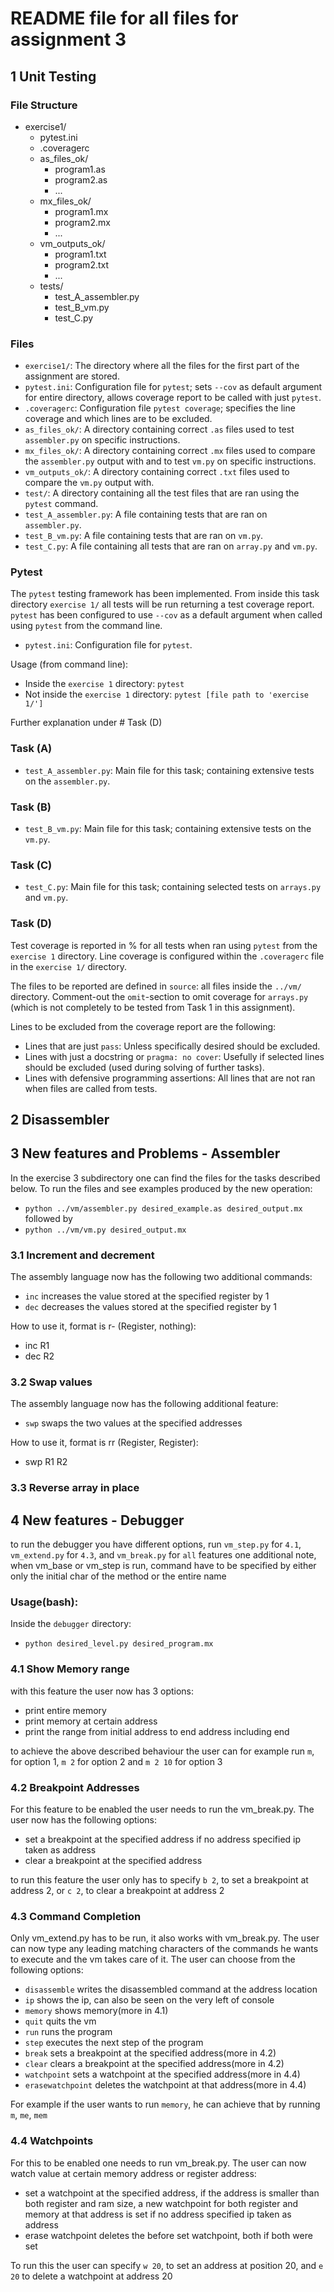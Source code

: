 # README file for all files for assignment 3
## 1 Unit Testing
### File Structure
- exercise1/
  - pytest.ini
  - .coveragerc
  - as_files_ok/
    - program1.as
    - program2.as
    - ...
  - mx_files_ok/
    - program1.mx
    - program2.mx
    - ...
  - vm_outputs_ok/
    - program1.txt
    - program2.txt
    - ...
  - tests/
    - test_A_assembler.py
    - test_B_vm.py
    - test_C.py

### Files
- `exercise1/`: The directory where all the files for the first part of the assignment are stored.
- `pytest.ini`: Configuration file for `pytest`; sets `--cov` as default argument for entire directory, allows coverage report to be called with just `pytest`.
- `.coveragerc`: Configuration file `pytest coverage`; specifies the line coverage and which lines are to be excluded.
- `as_files_ok/`: A directory containing correct `.as` files used to test `assembler.py` on specific instructions.
- `mx_files_ok/`: A directory containing correct `.mx` files used to compare the `assembler.py` output with and to test `vm.py` on specific instructions.
- `vm_outputs_ok/`: A directory containing correct `.txt` files used to compare the `vm.py` output with.
- `test/`: A directory containing all the test files that are ran using the `pytest` command.
- `test_A_assembler.py`: A file containing tests that are ran on `assembler.py`.
- `test_B_vm.py`: A file containing tests that are ran on `vm.py`.
- `test_C.py`: A file containing all tests that are ran on `array.py` and `vm.py`.

### Pytest
The `pytest` testing framework has been implemented.
From inside this task directory `exercise 1/` all tests will be run returning a test coverage report.
`pytest` has been configured to use `--cov` as a default argument when called using `pytest` from the command line.

- `pytest.ini`: Configuration file for `pytest`.

Usage (from command line):
- Inside the `exercise 1` directory:
    `pytest`
- Not inside the `exercise 1` directory:
    `pytest [file path to 'exercise 1/']`

Further explanation under # Task (D)

### Task (A)
- `test_A_assembler.py`: Main file for this task; containing extensive tests on the `assembler.py`.


### Task (B)
- `test_B_vm.py`: Main file for this task; containing extensive tests on the `vm.py`.

### Task (C)
- `test_C.py`: Main file for this task; containing selected tests on `arrays.py` and `vm.py`.

### Task (D)
Test coverage is reported in % for all tests when ran using `pytest` from the `exercise 1` directory.
Line coverage is configured within the `.coveragerc` file in the `exercise 1/` directory.

The files to be reported are defined in `source`: all files inside the `../vm/` directory.
Comment-out the `omit`-section to omit coverage for `arrays.py` (which is not completely to be tested from Task 1 in this assignment).

Lines to be excluded from the coverage report are the following:
- Lines that are just `pass`: Unless specifically desired should be excluded.
- Lines with just a docstring or `pragma: no cover`: Usefully if selected lines should be excluded (used during solving of further tasks).
- Lines with defensive programming assertions: All lines that are not ran when files are called from tests.


## 2 Disassembler

## 3 New features and Problems - Assembler
In the exercise 3 subdirectory one can find the files for the tasks described below. To run the files and see examples produced by the new operation:
- `python ../vm/assembler.py desired_example.as desired_output.mx` followed by
- `python ../vm/vm.py desired_output.mx`
### 3.1 Increment and decrement
The assembly language now has the following two additional commands:
- `inc` increases the value stored at the specified register by 1
- `dec` decreases the values stored at the specified register by 1

How to use it, format is r- (Register, nothing):
- inc R1
- dec R2
### 3.2 Swap values
The assembly language now has the following additional feature:
- `swp` swaps the two values at the specified addresses

How to use it, format is rr (Register, Register):
- swp R1 R2
### 3.3 Reverse array in place


## 4 New features - Debugger
to run the debugger you have different options, run `vm_step.py` for `4.1`, `vm_extend.py` for `4.3`, and `vm_break.py` for `all` features
one additional note, when vm_base or vm_step is run, command have to be specified by either only the initial char of the method or the entire name


### Usage(bash):
Inside the `debugger` directory:
- `python desired_level.py desired_program.mx`

### 4.1 Show Memory range
with this feature the user now has 3 options:
- print entire memory
- print memory at certain address
- print the range from initial address to end address including end

to achieve the above described behaviour the user can for example run `m`, for option 1,
`m 2` for option 2 and `m 2 10` for option 3

### 4.2 Breakpoint Addresses 
For this feature to be enabled the user needs to run the vm_break.py. The user now has the following options:
- set a breakpoint at the specified address if no address specified ip taken as address
- clear a breakpoint at the specified address

to run this feature the user only has to specify `b 2`, to set a breakpoint at address 2, or `c 2`, to clear a breakpoint at address 2

### 4.3 Command Completion
Only vm_extend.py has to be run, it also works with vm_break.py. The user can now type any leading matching characters of the commands he wants to execute
and the vm takes care of it.
The user can choose from the following options:
- `disassemble` writes the disassembled command at the address location
- `ip` shows the ip, can also be seen on the very left of console
- `memory` shows memory(more in 4.1)
- `quit` quits the vm
- `run` runs the program
- `step` executes the next step of the program
- `break` sets a breakpoint at the specified address(more in 4.2)
- `clear` clears a breakpoint at the specified address(more in 4.2)
- `watchpoint` sets a watchpoint at the specified address(more in 4.4)
- `erasewatchpoint` deletes the watchpoint at that address(more in 4.4)

For example if the user wants to run `memory`, he can achieve that by running `m`, `me`, `mem`

### 4.4 Watchpoints
For this to be enabled one needs to run vm_break.py. The user can now watch value at certain memory address or register address:
- set a watchpoint at the specified address, if the address is smaller than both register and ram size, a new watchpoint for both register and memory at that address is set if no address specified ip taken as address
- erase watchpoint deletes the before set watchpoint, both if both were set

To run this the user can specify `w 20`, to set an address at position 20, and `e 20` to delete a watchpoint at address 20